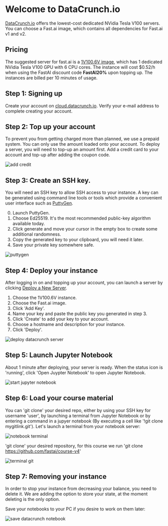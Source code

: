 # Welcome to DataCrunch.io

[DataCrunch.io](https://datacrunch.io) offers the lowest-cost dedicated NVidia Tesla V100 servers. You can choose a Fast.ai image, which contains all dependencies for Fast.ai v1 and v2.

## Pricing

The suggested server for fast.ai is a [1V100.6V image](https://datacrunch.io/products/), which has 1 dedicated NVidia Tesla V100 GPU with 6 CPU cores. The instance will cost $0.52/h when using the FastAI discount code **FastAI20%** upon topping up. The instances are billed per 10 minutes of usage.

## Step 1: Signing up

Create your account on [cloud.datacrunch.io](https://cloud.datacrunch.io/signup). Verify your e-mail address to complete creating your account.

## Step 2: Top up your account

To prevent you from getting charged more than planned, we use a prepaid system. You can only use the amount loaded onto your account.
To deploy a server, you will need to top-up an amount first. Add a credit card to your account and top-up after adding the coupon code.

![add credit](images/datacrunch/add_credit.png)

## Step 3: Create an SSH key.

You will need an SSH key to allow SSH access to your instance. A key can be generated using command line tools or tools which provide a convenient user interface such as [PuttyGen](https://www.puttygen.com/).

0. Launch PuttyGen.
1. Choose Ed25519. It's the most recommended public-key algorithm available today.
2. Click generate and move your cursor in the empty box to create some additional randomness.
3. Copy the generated key to your clipboard, you will need it later.
4. Save your private key somewhere safe.

![puttygen](images/datacrunch/puttygen.png)

## Step 4: Deploy your instance

After logging in on and topping up your account, you can launch a server by clicking [Deploy a New Server](https://cloud.datacrunch.io/dashboard/deploy-server).

1. Choose the 1V100.6V instance.
2. Choose the Fast.ai image.
3. Click 'Add Key'.
4. Name your key and paste the public key you generated in step 3.
5. Click 'Create' to add your key to your account.
6. Choose a hostname and description for your instance.
7. Click 'Deploy'.

![deploy datacrunch server](images/datacrunch/deploy_server.png)

## Step 5: Launch Jupyter Notebook

About 1 minute after deploying, your server is ready. When the status icon is 'running', click 'Open Juypter Notebook' to open Jupyter Notebook.

![start jupyter notebook](images/datacrunch/launch_jupyter.png)

## Step 6: Load your course material

You can 'git clone' your desired repo, either by using your SSH key for username 'user', by launching a terminal from Jupyter Notebook or by entering a command in a jupyer notebook (By executing a cell like '!git clone mygitlink.git'). Let's launch a terminal from your notebook server:

![notebook terminal](images/datacrunch/jupyter_terminal.png)

'git clone' your desired repository, for this course we run 'git clone https://github.com/fastai/course-v4'

![terminal git](images/datacrunch/jupyter_terminal_git.png)

## Step 7: Removing your instance

In order to stop your instance from decreasing your balance, you need to delete it.
We are adding the option to store your state, at the moment deleting is the only option.

Save your notebooks to your PC if you desire to work on them later:

![save datacrunch notebook](images/datacrunch/save_notebook.png)
